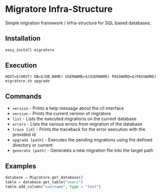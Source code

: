 # Migratore Infra-Structure

Simple migration framework / infra-structure for SQL based databases.

## Installation

```bash
easy_install migratore
```

## Execution

```
HOST=$(HOST) DB=$(DB_NAME) USERNAME=$(USERNAME) PASSWORD=$(PASSWORD) migratore.sh upgrade
```

## Commands

* `version` - Prints a help message about the cli interface
* `version` - Prints the current version of migratore
* `list` - Lists the executed migrations on the current database
* `errors` - Lists the various errors from migration of the database
* `trace [id]` - Prints the traceback for the error execution with the provided id
* `upgrade [path]` - Executes the pending migrations using the defined directory or current
* `generate [path]` - Generates a new migration file into the target path

## Examples

```python
database = Migratore.get_database()
table = database.get_table("users")
table.add_column("username", type = "text")
```
